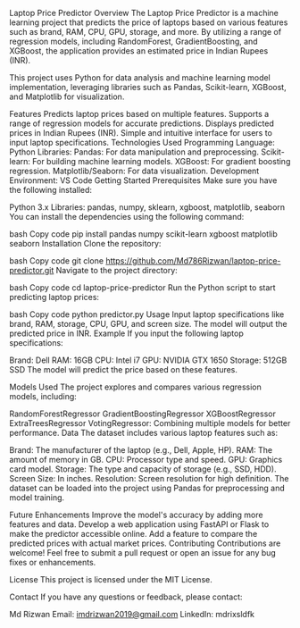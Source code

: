 Laptop Price Predictor
Overview
The Laptop Price Predictor is a machine learning project that predicts the price of laptops based on various features such as brand, RAM, CPU, GPU, storage, and more. By utilizing a range of regression models, including RandomForest, GradientBoosting, and XGBoost, the application provides an estimated price in Indian Rupees (INR).

This project uses Python for data analysis and machine learning model implementation, leveraging libraries such as Pandas, Scikit-learn, XGBoost, and Matplotlib for visualization.

Features
Predicts laptop prices based on multiple features.
Supports a range of regression models for accurate predictions.
Displays predicted prices in Indian Rupees (INR).
Simple and intuitive interface for users to input laptop specifications.
Technologies Used
Programming Language: Python
Libraries:
Pandas: For data manipulation and preprocessing.
Scikit-learn: For building machine learning models.
XGBoost: For gradient boosting regression.
Matplotlib/Seaborn: For data visualization.
Development Environment: VS Code
Getting Started
Prerequisites
Make sure you have the following installed:

Python 3.x
Libraries: pandas, numpy, sklearn, xgboost, matplotlib, seaborn
You can install the dependencies using the following command:

bash
Copy code
pip install pandas numpy scikit-learn xgboost matplotlib seaborn
Installation
Clone the repository:

bash
Copy code
git clone https://github.com/Md786Rizwan/laptop-price-predictor.git
Navigate to the project directory:

bash
Copy code
cd laptop-price-predictor
Run the Python script to start predicting laptop prices:

bash
Copy code
python predictor.py
Usage
Input laptop specifications like brand, RAM, storage, CPU, GPU, and screen size.
The model will output the predicted price in INR.
Example
If you input the following laptop specifications:

Brand: Dell
RAM: 16GB
CPU: Intel i7
GPU: NVIDIA GTX 1650
Storage: 512GB SSD
The model will predict the price based on these features.

Models Used
The project explores and compares various regression models, including:

RandomForestRegressor
GradientBoostingRegressor
XGBoostRegressor
ExtraTreesRegressor
VotingRegressor: Combining multiple models for better performance.
Data
The dataset includes various laptop features such as:

Brand: The manufacturer of the laptop (e.g., Dell, Apple, HP).
RAM: The amount of memory in GB.
CPU: Processor type and speed.
GPU: Graphics card model.
Storage: The type and capacity of storage (e.g., SSD, HDD).
Screen Size: In inches.
Resolution: Screen resolution for high definition.
The dataset can be loaded into the project using Pandas for preprocessing and model training.

Future Enhancements
Improve the model's accuracy by adding more features and data.
Develop a web application using FastAPI or Flask to make the predictor accessible online.
Add a feature to compare the predicted prices with actual market prices.
Contributing
Contributions are welcome! Feel free to submit a pull request or open an issue for any bug fixes or enhancements.

License
This project is licensed under the MIT License.

Contact
If you have any questions or feedback, please contact:

Md Rizwan
Email: imdrizwan2019@gmail.com
LinkedIn: mdrixsldfk
